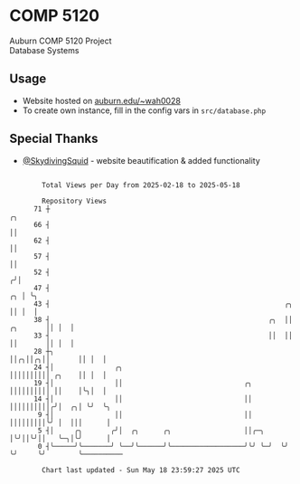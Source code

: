 # COMP 5120
Auburn COMP 5120 Project  
Database Systems

## Usage
- Website hosted on [auburn.edu/~wah0028](https://webhome.auburn.edu/~wah0028/)
- To create own instance, fill in the config vars in `src/database.php`

## Special Thanks
- [@SkydivingSquid](https://github.com/SkydivingSquid) - website beautification & added functionality

```

        Total Views per Day from 2025-02-18 to 2025-05-18

        Repository Views
      71 ┼                                                                           ╭╮
      66 ┤                                                                           ││
      62 ┤                                                                           ││
      57 ┤                                                                           ││
      52 ┤                                                                          ╭╯│
      47 ┤                                                                       ╭╮ │ ╰╮
      43 ┤                                                          ╭╮           ││ │  │
      38 ┤                                                      ╭╮  ││  ╭╮       ││ │  │
      33 ┤                                                      ││  ││  ││       ││ │  │
      28 ┼╮                                                     ││╭╮││╭╮││       ││ │  │
      24 ┤│               ╭╮                                    ││││││││││ ╭╮    ││ │  │
      19 ┤│               ││                              ╭╮    ││││││││││ ││    │╰╮│  │
      14 ┤│               ││                              ││    ││││││││││╭╯│  ╭╮│ ╰╯  ╰╮
       9 ┤│               ││                              ││    │││││││││╰╯ │  │││      │
       5 ┤│     ╭╮       ╭╯│  ╭╮      ╭╮                  ││╭─╮ │╰╯││╰╯││   ╰─╮│╰╯      │
       0 ┤╰─────╯╰───────╯ ╰──╯╰──────╯╰──────────────────╯╰╯ ╰─╯  ╰╯  ╰╯     ╰╯        ╰──────────

        Chart last updated - Sun May 18 23:59:27 2025 UTC
        
```
